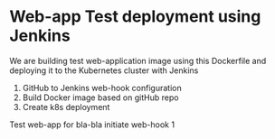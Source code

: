 # Web-app Test deployment using Jenkins

We are building test web-application image using this Dockerfile and deploying it to the Kubernetes cluster with Jenkins

1. GitHub to Jenkins web-hook configuration
2. Build Docker image based on gitHub repo
3. Create k8s deployment


Test web-app for bla-bla
initiate web-hook 1

